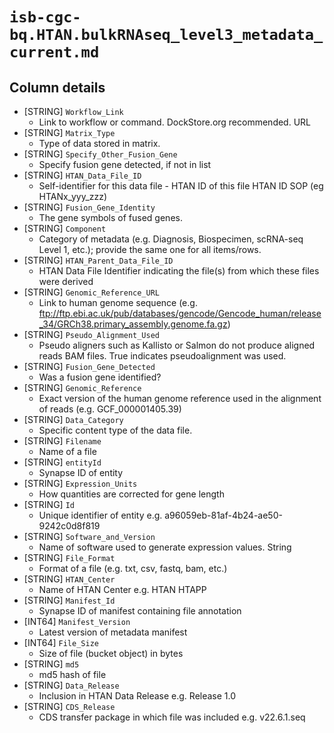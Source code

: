 # `isb-cgc-bq.HTAN.bulkRNAseq_level3_metadata_current.md`

## Column details

* [STRING]    `Workflow_Link`
  - Link to workflow or command. DockStore.org recommended. URL
* [STRING]    `Matrix_Type`
  - Type of data stored in matrix.
* [STRING]    `Specify_Other_Fusion_Gene`
  - Specify fusion gene detected, if not in list
* [STRING]    `HTAN_Data_File_ID`
  - Self-identifier for this data file - HTAN ID of this file HTAN ID SOP (eg HTANx_yyy_zzz)
* [STRING]    `Fusion_Gene_Identity`
  - The gene symbols of fused genes.
* [STRING]    `Component`
  - Category of metadata (e.g. Diagnosis, Biospecimen, scRNA-seq Level 1, etc.); provide the same one for all items/rows.
* [STRING]    `HTAN_Parent_Data_File_ID`
  - HTAN Data File Identifier indicating the file(s) from which these files were derived
* [STRING]    `Genomic_Reference_URL`
  - Link to human genome sequence (e.g. ftp://ftp.ebi.ac.uk/pub/databases/gencode/Gencode_human/release_34/GRCh38.primary_assembly.genome.fa.gz)
* [STRING]    `Pseudo_Alignment_Used`
  - Pseudo aligners such as Kallisto or Salmon do not produce aligned reads BAM files. True indicates pseudoalignment was used.
* [STRING]    `Fusion_Gene_Detected`
  - Was a fusion gene identified?
* [STRING]    `Genomic_Reference`
  - Exact version of the human genome reference used in the alignment of reads (e.g. GCF_000001405.39)
* [STRING]    `Data_Category`
  - Specific content type of the data file.
* [STRING]    `Filename`
  - Name of a file
* [STRING]    `entityId`
  - Synapse ID of entity
* [STRING]    `Expression_Units`
  - How quantities are corrected for gene length
* [STRING]    `Id`
  - Unique identifier of entity e.g. a96059eb-81af-4b24-ae50-9242c0d8f819
* [STRING]    `Software_and_Version`
  - Name of software used to generate expression values. String
* [STRING]    `File_Format`
  - Format of a file (e.g. txt, csv, fastq, bam, etc.)
* [STRING]    `HTAN_Center`
  - Name of HTAN Center e.g. HTAN HTAPP
* [STRING]    `Manifest_Id`
  - Synapse ID of manifest containing file annotation
* [INT64]    `Manifest_Version`
  - Latest version of metadata manifest
* [INT64]    `File_Size`
  - Size of file (bucket object) in bytes
* [STRING]    `md5`
  - md5 hash of file
* [STRING]    `Data_Release`
  - Inclusion in HTAN Data Release e.g. Release 1.0
* [STRING]    `CDS_Release`
  - CDS transfer package in which file was included e.g. v22.6.1.seq

